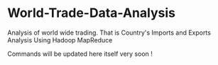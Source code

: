 # World-Trade-Data-Analysis
Analysis of world wide trading. That is Country's Imports and Exports Analysis Using Hadoop MapReduce

Commands will be updated here itself very soon !
